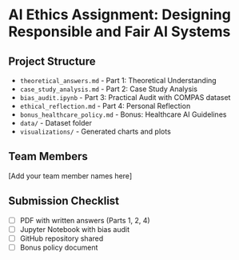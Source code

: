 # AI Ethics Assignment: Designing Responsible and Fair AI Systems

## Project Structure
- `theoretical_answers.md` - Part 1: Theoretical Understanding
- `case_study_analysis.md` - Part 2: Case Study Analysis  
- `bias_audit.ipynb` - Part 3: Practical Audit with COMPAS dataset
- `ethical_reflection.md` - Part 4: Personal Reflection
- `bonus_healthcare_policy.md` - Bonus: Healthcare AI Guidelines
- `data/` - Dataset folder
- `visualizations/` - Generated charts and plots

## Team Members
[Add your team member names here]

## Submission Checklist
- [ ] PDF with written answers (Parts 1, 2, 4)
- [ ] Jupyter Notebook with bias audit
- [ ] GitHub repository shared
- [ ] Bonus policy document